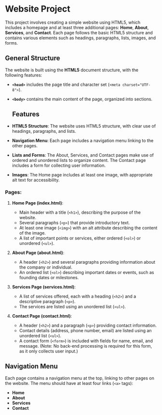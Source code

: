 # Website Project

This project involves creating a simple website using HTML5, which includes a homepage and at least three additional pages: **Home**, **About**, **Services**, and **Contact**. Each page follows the basic HTML5 structure and contains various elements such as headings, paragraphs, lists, images, and forms.

## General Structure

The website is built using the **HTML5** document structure, with the following features:

- **`<head>`** includes the page title and character set (`<meta charset="UTF-8">`).
- **`<body>`** contains the main content of the page, organized into sections.

  ## Features

- **HTML5 Structure**: The website uses HTML5 structure, with clear use of headings, paragraphs, and lists.
- **Navigation Menu**: Each page includes a navigation menu linking to the other pages.
- **Lists and Forms**: The About, Services, and Contact pages make use of ordered and unordered lists to organize content. The Contact page includes a form for collecting user information.
- **Images**: The Home page includes at least one image, with appropriate alt text for accessibility.

### Pages:
1. **Home Page (index.html)**: 
   - Main header with a title (`<h1>`), describing the purpose of the website.
   - Several paragraphs (`<p>`) that provide introductory text.
   - At least one image (`<img>`) with an alt attribute describing the content of the image.
   - A list of important points or services, either ordered (`<ol>`) or unordered (`<ul>`).
  
2. **About Page (about.html)**:
   - A header (`<h2>`) and several paragraphs providing information about the company or individual.
   - An ordered list (`<ol>`) describing important dates or events, such as founding dates or milestones.

3. **Services Page (services.html)**:
   - A list of services offered, each with a heading (`<h2>`) and a descriptive paragraph (`<p>`).
   - The services are listed using an unordered list (`<ul>`).

4. **Contact Page (contact.html)**:
   - A header (`<h2>`) and a paragraph (`<p>`) providing contact information.
   - Contact details (address, phone number, email) are listed using an unordered list (`<ul>`).
   - A contact form (`<form>`) is included with fields for name, email, and message. (Note: No back-end processing is required for this form, as it only collects user input.)

## Navigation Menu

Each page contains a navigation menu at the top, linking to other pages on the website. The menu should have at least four links (`<a>` tags): 

- **Home**
- **About**
- **Services**
- **Contact**




